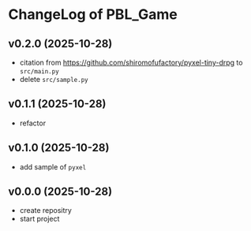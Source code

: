 # ChangeLog of PBL_Game

## v0.2.0 (2025-10-28)
- citation from <https://github.com/shiromofufactory/pyxel-tiny-drpg> to `src/main.py`
- delete `src/sample.py`

## v0.1.1 (2025-10-28)
- refactor

## v0.1.0 (2025-10-28)
- add sample of `pyxel`

## v0.0.0 (2025-10-28)
- create repositry
- start project